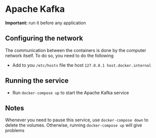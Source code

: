 # Apache Kafka

**Important:** run it before any application

## Configuring the network

The communication between the containers is done by the computer network itself. To do so, you need to do the following

- Add to you `/etc/hosts` file the host `127.0.0.1 host.docker.internal`

## Running the service

- Run `docker-compose up` to start the Apache Kafka service

## Notes

Whenever you need to pause this service, use `docker-compose down` to delete the volumes. Otherwise, running `docker-compose up` will give problems
